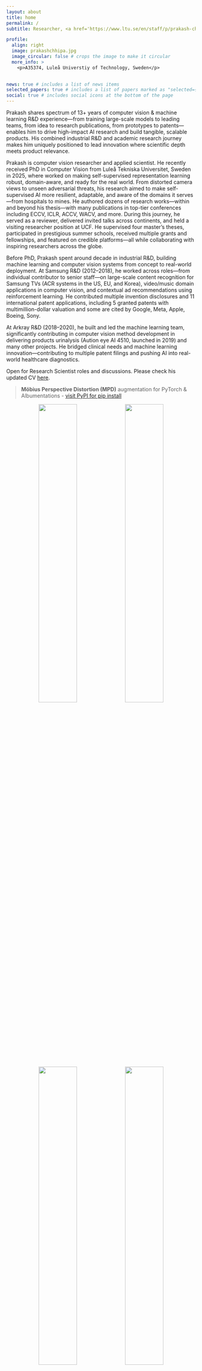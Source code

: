 ```yaml
---
layout: about
title: home
permalink: /
subtitle: Researcher, <a href='https://www.ltu.se/en/staff/p/prakash-chandra-chhipa'>Luleå Universtiy of Technology, Sweden</a>

profile:
  align: right
  image: prakashchhipa.jpg
  image_circular: false # crops the image to make it circular
  more_info: >
    <p>A35374, Luleå Universtiy of Technology, Sweden</p>
  

news: true # includes a list of news items
selected_papers: true # includes a list of papers marked as "selected={true}"
social: true # includes social icons at the bottom of the page
---
```

Prakash shares spectrum of 13+ years of computer vision & machine learning R&D experience—from training large-scale models to leading teams, from idea to research publications, from prototypes to patents—enables him to drive high-impact AI research and build tangible, scalable products. His combined industrial R&D and academic research journey makes him uniquely positioned to lead innovation where scientific depth meets product relevance.

Prakash is computer vision researcher and applied scientist. He recently received PhD in Computer Vision from Luleå Tekniska Universitet, Sweden in 2025, where worked on making self-supervised representation learning robust, domain-aware, and ready for the real world. From distorted camera views to unseen adversarial threats, his research aimed to make self-supervised AI more resilient, adaptable, and aware of the domains it serves—from hospitals to mines. He authored dozens of research works—within and beyond his thesis—with many publications in top-tier conferences including ECCV, ICLR, ACCV, WACV, and more. During this journey, he served as a reviewer, delivered invited talks across continents, and held a visiting researcher position at UCF. He supervised four master’s theses, participated in prestigious summer schools, received multiple grants and fellowships, and featured on credible platforms—all while collaborating with inspiring researchers across the globe.

Before PhD, Prakash spent around decade in industrial R&D, building machine learning and computer vision systems from concept to real-world deployment. At Samsung R&D (2012–2018), he worked across roles—from individual contributor to senior staff—on large-scale content recognition for Samsung TVs (ACR systems in the US, EU, and Korea), video/music domain applications in computer vision, and contextual ad recommendations using reinforcement learning. He contributed multiple invention disclosures and 11 international patent applications, including 5 granted patents with multimillion-dollar valuation and some are cited by Google, Meta, Apple, Boeing, Sony.

At Arkray R&D (2018–2020), he built and led the machine learning team, significantly contributing in computer vision method development in delivering products urinalysis (Aution eye AI 4510, launched in 2019) and many other projects. He bridged clinical needs and machine learning innovation—contributing to multiple patent filings and pushing AI into real-world healthcare diagnostics.

Open for Research Scientist roles and discussions. Please check his updated CV [here](https://drive.google.com/file/d/1tgdfG4kvnXXmX0DHGrAMtC9XBq8fBWRx/view?usp=sharing).


> **Möbius Perspective Distortion (MPD)** augmentation for PyTorch & Albumentations - [visit PyPI for pip install](https://pypi.org/project/mobius-mpd/) 

<div align="center">
<img src="https://raw.githubusercontent.com/prakashchhipa/mobius-mpd/main/assets/two_cats_mpd_transition.gif"   width="45%"/>
<img src="https://raw.githubusercontent.com/prakashchhipa/mobius-mpd/main/assets/burj_mpd_transition.gif"        width="45%"/><br/>
<img src="https://raw.githubusercontent.com/prakashchhipa/mobius-mpd/main/assets/parking_mpd_transition.gif"     width="45%"/>
<img src="https://raw.githubusercontent.com/prakashchhipa/mobius-mpd/main/assets/milan_cathedral_mpd_transition.gif" width="45%"/>
</div>


